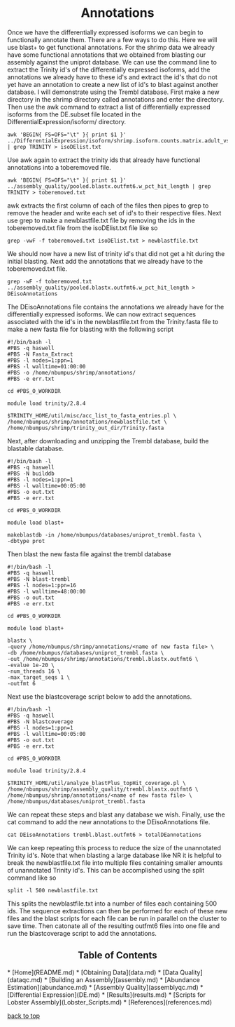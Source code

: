 <h1 align="center"><a id="top"></a>Annotations</h1>

<P>Once we have the differentially expressed isoforms we can begin to functionally annotate them.  There are a few ways to do this. Here we will use blast+ to get functional annotations.  For the shrimp data we already have some functional annotations that we obtained from blasting our assembly against the uniprot database.  We can use the command line to extract the Trinity id's of the differentially expressed isoforms, add the annotations we already have to these id's and extract the id's that do not yet have an annotation to create a new list of id's to blast against another database.  I will demonstrate using the Trembl database.  First make a new directory in the shrimp directory called annotations and enter the directory.  Then use the awk command to extract a list of differentially expressed isoforms from the DE.subset file located in the DifferentialExpression/isoform/ directory.</p>

```
awk 'BEGIN{ FS=OFS="\t" }{ print $1 }' ../DifferentialExpression/isoform/shrimp.isoform.counts.matrix.adult_vs_larvae.edgeR.DE_results.P0.001_C2.DE.subset | grep TRINITY > isoDElist.txt
```
<p>Use awk again to extract the trinity ids that already have functional annotations into a toberemoved file.</p>

```
awk 'BEGIN{ FS=OFS="\t" }{ print $1 }' ../assembly_quality/pooled.blastx.outfmt6.w_pct_hit_length | grep TRINITY > toberemoved.txt
```
<p> awk extracts the first column of each of the files then pipes to grep to remove the header and write each set of id's to their respective files. Next use grep to make a newblastfile.txt file by removing the ids in the toberemoved.txt file from the isoDElist.txt file like so</p>

```
grep -vwF -f toberemoved.txt isoDElist.txt > newblastfile.txt
```

<p>We should now have a new list of trinity id's that did not get a hit during the initial blasting.  Next add the annotations that we already have to the toberemoved.txt file.</p>

```
grep -wF -f toberemoved.txt ../assembly_quality/pooled.blastx.outfmt6.w_pct_hit_length > DEisoAnnotations
```

<p>The DEisoAnnotations file contains the annotations we already have for the differentially expressed isoforms.  We can now extract sequences associated with the id's in the newblastfile.txt from the Trinity.fasta file to make a new fasta file for blasting with the following script</p>

```
#!/bin/bash -l
#PBS -q haswell
#PBS -N Fasta_Extract
#PBS -l nodes=1:ppn=1
#PBS -l walltime=01:00:00
#PBS -o /home/nbumpus/shrimp/annotations/
#PBS -e err.txt

cd #PBS_O_WORKDIR

module load trinity/2.8.4

$TRINITY_HOME/util/misc/acc_list_to_fasta_entries.pl \
/home/nbumpus/shrimp/annotations/newblastfile.txt \
/home/nbumpus/shrimp/trinity_out_dir/Trinity.fasta
```
<p>Next, after downloading and unzipping the Trembl database, build the blastable database.</p>

```
#!/bin/bash -l
#PBS -q haswell
#PBS -N builddb
#PBS -l nodes=1:ppn=1
#PBS -l walltime=00:05:00
#PBS -o out.txt
#PBS -e err.txt

cd #PBS_O_WORKDIR

module load blast+

makeblastdb -in /home/nbumpus/databases/uniprot_trembl.fasta \
-dbtype prot
```
<p>Then blast the new fasta file against the trembl database</p>

```
#!/bin/bash -l
#PBS -q haswell
#PBS -N blast-trembl
#PBS -l nodes=1:ppn=16
#PBS -l walltime=48:00:00
#PBS -o out.txt
#PBS -e err.txt

cd #PBS_O_WORKDIR

module load blast+

blastx \
-query /home/nbumpus/shrimp/annotations/<name of new fasta file> \
-db /home/nbumpus/databases/uniprot_trembl.fasta \
-out /home/nbumpus/shrimp/annotations/trembl.blastx.outfmt6 \
-evalue 1e-20 \
-num_threads 16 \
-max_target_seqs 1 \
-outfmt 6
```
<p>Next use the blastcoverage script below to add the annotations.</p>

```
#!/bin/bash -l
#PBS -q haswell
#PBS -N blastcoverage
#PBS -l nodes=1:ppn=1
#PBS -l walltime=00:05:00
#PBS -o out.txt
#PBS -e err.txt

cd #PBS_O_WORKDIR

module load trinity/2.8.4

$TRINITY_HOME/util/analyze_blastPlus_topHit_coverage.pl \
/home/nbumpus/shrimp/assembly_quality/trembl.blastx.outfmt6 \
/home/nbumpus/shrimp/annotations/<name of new fasta file> \
/home/nbumpus/databases/uniprot_trembl.fasta
```

<p>We can repeat these steps and blast any database we wish. Finally, use the cat command to add the new annotations to the DEisoAnnotations file.</p>

```
cat DEisoAnnotations trembl.blast.outfmt6 > totalDEannotations
```
<p>We can keep repeating this process to reduce the size of the unannotated Trinity id's.  Note that when blasting a large database like NR it is helpful to break the newblastfile.txt file into multiple files containing smaller amounts of unannotated Trinity id's.  This can be accomplished using the split command like so</p>

```
split -l 500 newblastfile.txt
```
<p>This splits the newblastfile.txt into a number of files each containing 500 ids.  The sequence extractions can then be performed for each of these new files and the blast scripts for each file can be run in parallel on the cluster to save time.  Then catonate all of the resulting outfmt6 files into one file and run the blastcoverage script to add the annotations.</p>

<h2 align="center">Table of Contents<a id="contents"></a></h2>
* [Home](README.md)
* [Obtaining Data](data.md)
* [Data Quality](dataqc.md)
* [Building an Assembly](assembly.md)
* [Abundance Estimation](abundance.md)
* [Assembly Quality](assemblyqc.md)
* [Differential Expression](DE.md)
* [Results](results.md)
* [Scripts for Lobster Assembly](Lobster_Scripts.md)
* [References](references.md)

<p><a href="#top">back to top</a></p>





